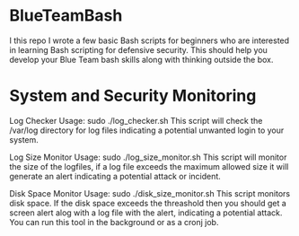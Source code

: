 # BlueTeamBash
I this repo I wrote a few basic Bash scripts for beginners who are interested in learning Bash scripting for defensive security. This should help you develop your Blue Team bash skills along with thinking outside the box.

# System and Security Monitoring

Log Checker
Usage: sudo ./log_checker.sh
This script will check the /var/log directory for log files indicating a potential unwanted login to your system.

Log Size Monitor
Usage: sudo ./log_size_monitor.sh
This script will monitor the size of the logfiles, if a log file exceeds the maximum allowed size it will generate an alert indicating a potential attack or incident.

Disk Space Monitor
Usage: sudo ./disk_size_monitor.sh
This script monitors disk space. If the disk space exceeds the threashold then you should get a screen alert alog with a log file with the alert, indicating a potential attack. You can run this tool in the background or as a cronj job.
